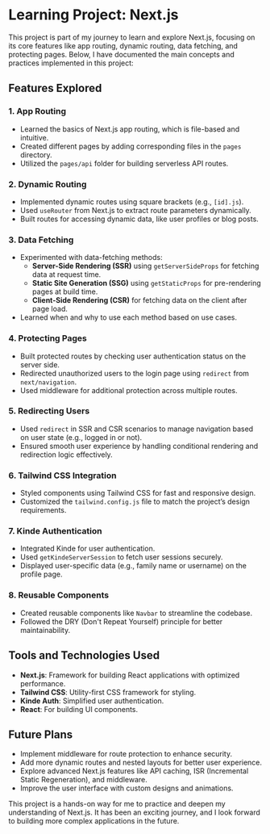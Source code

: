 # Learning Project: Next.js

This project is part of my journey to learn and explore Next.js, focusing on its core features like app routing, dynamic routing, data fetching, and protecting pages. Below, I have documented the main concepts and practices implemented in this project:

## Features Explored

### 1. **App Routing**

- Learned the basics of Next.js app routing, which is file-based and intuitive.
- Created different pages by adding corresponding files in the `pages` directory.
- Utilized the `pages/api` folder for building serverless API routes.

### 2. **Dynamic Routing**

- Implemented dynamic routes using square brackets (e.g., `[id].js`).
- Used `useRouter` from Next.js to extract route parameters dynamically.
- Built routes for accessing dynamic data, like user profiles or blog posts.

### 3. **Data Fetching**

- Experimented with data-fetching methods:
  - **Server-Side Rendering (SSR)** using `getServerSideProps` for fetching data at request time.
  - **Static Site Generation (SSG)** using `getStaticProps` for pre-rendering pages at build time.
  - **Client-Side Rendering (CSR)** for fetching data on the client after page load.
- Learned when and why to use each method based on use cases.

### 4. **Protecting Pages**

- Built protected routes by checking user authentication status on the server side.
- Redirected unauthorized users to the login page using `redirect` from `next/navigation`.
- Used middleware for additional protection across multiple routes.

### 5. **Redirecting Users**

- Used `redirect` in SSR and CSR scenarios to manage navigation based on user state (e.g., logged in or not).
- Ensured smooth user experience by handling conditional rendering and redirection logic effectively.

### 6. **Tailwind CSS Integration**

- Styled components using Tailwind CSS for fast and responsive design.
- Customized the `tailwind.config.js` file to match the project’s design requirements.

### 7. **Kinde Authentication**

- Integrated Kinde for user authentication.
- Used `getKindeServerSession` to fetch user sessions securely.
- Displayed user-specific data (e.g., family name or username) on the profile page.

### 8. **Reusable Components**

- Created reusable components like `Navbar` to streamline the codebase.
- Followed the DRY (Don't Repeat Yourself) principle for better maintainability.

## Tools and Technologies Used

- **Next.js**: Framework for building React applications with optimized performance.
- **Tailwind CSS**: Utility-first CSS framework for styling.
- **Kinde Auth**: Simplified user authentication.
- **React**: For building UI components.

## Future Plans

- Implement middleware for route protection to enhance security.
- Add more dynamic routes and nested layouts for better user experience.
- Explore advanced Next.js features like API caching, ISR (Incremental Static Regeneration), and middleware.
- Improve the user interface with custom designs and animations.

This project is a hands-on way for me to practice and deepen my understanding of Next.js. It has been an exciting journey, and I look forward to building more complex applications in the future.
